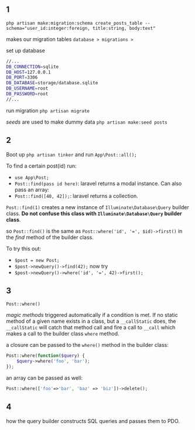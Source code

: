 ## 1

`php artisan make:migration:schema create_posts_table --schema="user_id:integer:foreign, title:string, body:text"`

makes our migration tables `database > migrations >`

set up database

```bash
//...
DB_CONNECTION=sqlite
DB_HOST=127.0.0.1
DB_PORT=3306
DB_DATABASE=storage/database.sqlite
DB_USERNAME=root
DB_PASSWORD=root
//...
```

run migration `php artisan migrate`

_seeds_ are used to make dummy data `php artisan make:seed posts`

## 2

Boot up `php artisan tinker` and run `App\Post::all();`

To find a certain post(id) run:
- `use App\Post;`
- `Post::find(pass id here)`: laravel returns a modal instance.
Can also pass an array:
- `Post::find([40, 42]);`: laravel returns a collection.

`Post::find(1)` creates a new instance of `Illuminate\Database\Query` builder class. **Do not confuse this class with `Illuminate\Database\Query` builder class**.

so `Post::find()` is the same as `Post::where('id', '=', $id)->first()` in the _find_ method of the builder class.

To try this out:
- `$post = new Post;`
- `$post->newQuery()->find(42);` now try
- `$post->newQuery()->where('id', '=', 42)->first();`

## 3 

`Post::where()`

_magic methods_ triggered automatically if a condition is met. If no static method of a given name exists in a class, but a `__callStatic` does, the `__callStatic` will catch that method call and fire a call to `__call` which makes a call to the builder class `where` method.

a closure can be passed to the `where()` method in the builder class:

```php
Post::where(function($query) {
    $query->where('foo', 'bar');
});
```

an array can be passed as well:

```php
Post::where(['foo'=>'bar', 'baz' => 'biz'])->delete();
```

## 4

how the query builder constructs SQL queries and passes them to PDO.